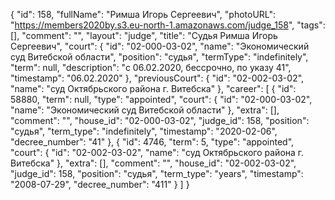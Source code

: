 {
    "id": 158,
    "fullName": "Римша Игорь Сергеевич",
    "photoURL": "https://members2020by.s3.eu-north-1.amazonaws.com/judge_158",
    "tags": [],
    "comment": "",
    "layout": "judge",
    "title": "Судья Римша Игорь Сергеевич",
    "court": {
        "id": "02-000-03-02",
        "name": "Экономический суд Витебской области",
        "position": "судья",
        "termType": "indefinitely",
        "term": null,
        "description": "c 06.02.2020, бессрочно, по указу 41",
        "timestamp": "06.02.2020"
    },
    "previousCourt": {
        "id": "02-002-03-02",
        "name": "суд Октябрьского района г. Витебска"
    },
    "career": [
        {
            "id": 58880,
            "term": null,
            "type": "appointed",
            "court": {
                "id": "02-000-03-02",
                "name": "Экономический суд Витебской области"
            },
            "extra": [],
            "comment": "",
            "house_id": "02-000-03-02",
            "judge_id": 158,
            "position": "судья",
            "term_type": "indefinitely",
            "timestamp": "2020-02-06",
            "decree_number": "41"
        },
        {
            "id": 4746,
            "term": 5,
            "type": "appointed",
            "court": {
                "id": "02-002-03-02",
                "name": "суд Октябрьского района г. Витебска"
            },
            "extra": [],
            "comment": "",
            "house_id": "02-002-03-02",
            "judge_id": 158,
            "position": "судья",
            "term_type": "years",
            "timestamp": "2008-07-29",
            "decree_number": "411"
        }
    ]
}